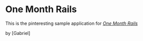 # One Month Rails

This is the pinteresting sample application for [*One Month Rails*](http://Onemonthrails.com) 

by [Gabriel]